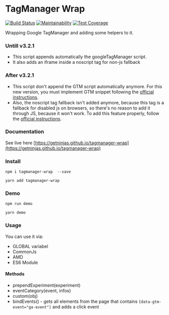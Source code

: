 # TagManager Wrap

[![Build Status](https://travis-ci.org/getninjas/tagmanager-wrap.svg?branch=master)](https://travis-ci.org/getninjas/tagmanager-wrap)
[![Maintainability](https://api.codeclimate.com/v1/badges/dce9f6406858d2069bf4/maintainability)](https://codeclimate.com/github/getninjas/tagmanager-wrap/maintainability)
[![Test Coverage](https://api.codeclimate.com/v1/badges/dce9f6406858d2069bf4/test_coverage)](https://codeclimate.com/github/getninjas/tagmanager-wrap/test_coverage)

Wrapping Google TagManager and adding some helpers to it.

### Untill v3.2.1
* This script appends automatically the googleTagManager script.
* It also adds an iframe inside a noscript tag for non-js fallback

### After v3.2.1
* This script don't append the GTM script automatically anymore. For this new version, you must implement GTM snippet following the [official instructions](https://developers.google.com/tag-manager/quickstart).
* Also, the noscript tag fallback isn't added anymore, because this tag is a fallback for disabled js on browsers, so there's no reason to add it through JS, because it won't work. To add this feature properly, follow the [official instructions](https://developers.google.com/tag-manager/quickstart).

### Documentation

See live here [https://getninjas.github.io/tagmanager-wrap](https://getninjas.github.io/tagmanager-wrap)

### Install

`npm i tagmanager-wrap  --save`

`yarn add tagmanager-wrap`

### Demo

`npm run demo`

`yarn demo`

### Usage

You can use it via:
* GLOBAL variabel
* CommonJs
* AMD
* ES6 Module

#### Methods
* prependExperiment(experiment)
* eventCategory(event, infos)
* custom(obj)
* bindEvents() - gets all elements from the page that contains `[data-gtm-event="ga-event"]` and adds a click event
